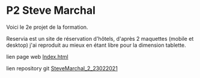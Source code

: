 # P2 Steve Marchal

Voici le 2e projet de la formation.

Reservia est un site de réservation d'hôtels, d'après 2 maquettes (mobile et desktop) j'ai reproduit au mieux en étant libre pour la dimension tablette.


lien page web [Index.html]( https://matou88.github.io/SteveMarchal_2_23022021/)

lien repository git [SteveMarchal_2_23022021](https://github.com/Matou88/SteveMarchal_2_23022021)